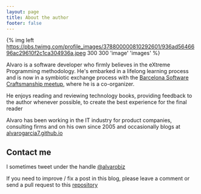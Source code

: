 ```yaml
---
layout: page
title: About the author
footer: false
---
```


{% img left https://pbs.twimg.com/profile_images/378800000810292601/936ad5646696ac29610f2c1ca304936a.jpeg 300 300 'image' 'images' %}

Alvaro is a software developer who firmly believes in the eXtreme Programming methodology. He's embarked in a lifelong learning process and is now in a symbiotic exchange process with the [Barcelona Software Craftsmanship meetup](http://www.meetup.com/Barcelona-Software-Craftsmanship/), where he is a co-organizer.

He enjoys reading and reviewing technology books, providing feedback to the author whenever possible, to create the best experience for the final reader

Alvaro has been working in the IT industry for product companies, consulting firms and on his own since 2005 and occasionally blogs at [alvarogarcia7.github.io](http://alvarogarcia7.github.io)

## Contact me

I sometimes tweet under the handle [@alvarobiz](http://twitter.com/@alvarobiz)

If you need to improve / fix a post in this blog, please leave a comment or send a pull request to this [repository](https://github.com/alvarogarcia7/blog_source/tree/source/source/_posts)
